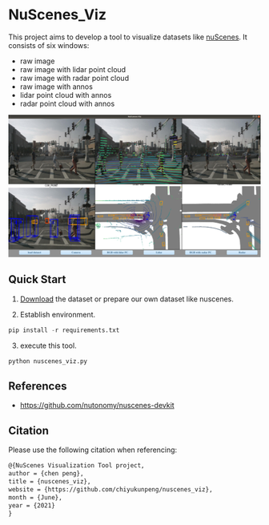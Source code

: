 # NuScenes_Viz

This project aims to develop a tool to visualize datasets like [nuScenes](https://www.nuscenes.org/nuscenes). It consists of six windows:
* raw image
* raw image with lidar point cloud
* raw image with radar point cloud
* raw image with annos
* lidar point cloud with annos
* radar point cloud with annos

![img](img/demo.png)

## Quick Start

1. [Download](https://www.nuscenes.org/download) the dataset or prepare our own dataset like nuscenes.

2. Establish environment.
```python
pip install -r requirements.txt
```

3. execute this tool.
```python
python nuscenes_viz.py
```
## References

* https://github.com/nutonomy/nuscenes-devkit

## Citation

Please use the following citation when referencing:
```
@{NuScenes Visualization Tool project,
author = {chen peng},
title = {nuscenes_viz},
website = {https://github.com/chiyukunpeng/nuscenes_viz},
month = {June},
year = {2021}
}
```

